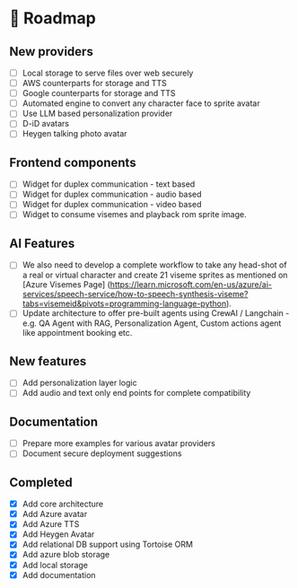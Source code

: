 # 🚀 Roadmap

## New providers
- [ ] Local storage to serve files over web securely
- [ ] AWS counterparts for storage and TTS
- [ ] Google counterparts for storage and TTS
- [ ] Automated engine to convert any character face to sprite avatar
- [ ] Use LLM based personalization provider
- [ ] D-iD avatars
- [ ] Heygen talking photo avatar

## Frontend components
- [ ] Widget for duplex communication - text based
- [ ] Widget for duplex communication - audio based
- [ ] Widget for duplex communication - video based
- [ ] Widget to consume visemes and playback rom sprite image.

## AI Features
- [ ] We also need to develop a complete workflow to take any head-shot of a real or virtual character and create 21 viseme sprites as mentioned on [Azure Visemes Page]
(https://learn.microsoft.com/en-us/azure/ai-services/speech-service/how-to-speech-synthesis-viseme?tabs=visemeid&pivots=programming-language-python).
- [ ] Update architecture to offer pre-built agents using CrewAI / Langchain - e.g. QA Agent with RAG, Personalization Agent, Custom actions agent like appointment booking etc.

## New features
- [ ] Add personalization layer logic
- [ ] Add audio and text only end points for complete compatibility

## Documentation
- [ ] Prepare more examples for various avatar providers
- [ ] Document secure deployment suggestions

## Completed

- [x] Add core architecture
- [x] Add Azure avatar
- [x] Add Azure TTS
- [x] Add Heygen Avatar
- [x] Add relational DB support using Tortoise ORM
- [x] Add azure blob storage
- [x] Add local storage
- [x] Add documentation